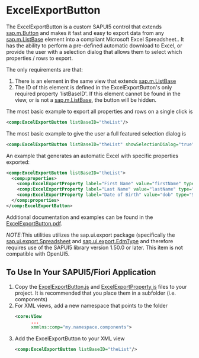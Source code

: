 # ExcelExportButton
The ExcelExportButton is a custom SAPUI5 control that extends [sap.m.Button](https://sapui5.hana.ondemand.com/#/api/sap.m.Button) and makes it fast and easy to export data
from any [sap.m.ListBase](https://sapui5.hana.ondemand.com/#/api/sap.m.ListBase) element into a compliant Microsoft Excel Spreadsheet.. It has the ability to perform a pre-defined
automatic download to Excel, or provide the user with a selection dialog that allows them to select which properties / rows to export.

The only requirements are that:
1. There is an element in the same view that extends [sap.m.ListBase](https://sapui5.hana.ondemand.com/#/api/sap.m.ListBase)
2. The ID of this element is defined in the ExcelExportButton's only required property 'listBaseID'. 
   If this element cannot be found in the view, or is not a [sap.m.ListBase](https://sapui5.hana.ondemand.com/#/api/sap.m.ListBase), the button will be hidden.
   
The most basic example to export all properties and rows on a single click is

```XML
<comp:ExcelExportButton listBaseID="theList"/>
```

The most basic example to give the user a full featured selection dialog is

```XML
<comp:ExcelExportButton listBaseID="theList" showSelectionDialog="true"/>
```

An example that generates an automatic Excel with specific properties exported:

```XML
<comp:ExcelExportButton listBaseID="theList">
  <comp:properties>
    <comp:ExcelExportProperty label="First Name" value="firstName" type="String"/>
    <comp:ExcelExportProperty label="Last Name" value="lastName" type="String"/>
    <comp:ExcelExportProperty label="Date of Birth" value="dob" type="String"/>
  </comp:properties>
</comp:ExcelExportButton>
```
    
Additional documentation and examples can be found in the [ExcelExportButton.pdf](https://github.com/tommycole6/ExcelExportButton/blob/main/Excel%20Export%20Button.pdf).

*NOTE*:This utilities utilizes the sap.ui.export package (specifically the [sap.ui.export.Spreadsheet](https://sapui5.hana.ondemand.com/#/api/sap.ui.export.Spreadsheet) and [sap.ui.export.EdmType](https://sapui5.hana.ondemand.com/#/api/sap.ui.export.EdmType) and therefore requires use of the SAPUI5 library version 1.50.0 or later. This item is not compatible with OpenUI5.

## To Use In Your SAPUI5/Fiori Application
1. Copy the [ExcelExportButton.js](https://github.com/tommycole6/ExcelExportButton/blob/main/ExcelExportButton.js) and [ExcelExportProperty.js](https://github.com/tommycole6/ExcelExportButton/blob/main/ExcelExportProperty.js) files to your project. It is recommended that you place them in a subfolder (i.e. components)
2. For XML views, add a new namespace that points to the folder
   ```XML
   <core:View
         ...
         xmmlns:comp="my.namespace.components">
   ```
3. Add the ExcelExportButton to your XML view
   ```XML
   <comp:ExcelExportButton listBaseID="theList"/>
   ```
      

